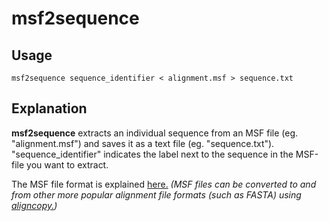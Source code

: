 msf2sequence
============

## Usage

```
msf2sequence sequence_identifier < alignment.msf > sequence.txt
```

## Explanation

**msf2sequence** extracts an individual sequence from an MSF file
(eg. "alignment.msf") and saves it as a text file (eg. "sequence.txt").
"sequence_identifier" indicates the label next to the sequence
in the MSF-file you want to extract.

The MSF file format is explained
[here.](http://rothlab.ucdavis.edu/genhelp/chapter_2_using_sequences.html#_Specifying_RSF_Files)
*(MSF files can be converted to and from other
more popular alignment file formats (such as FASTA) using
[aligncopy.](http://emboss.sourceforge.net/apps/cvs/emboss/apps/aligncopy.html))*
